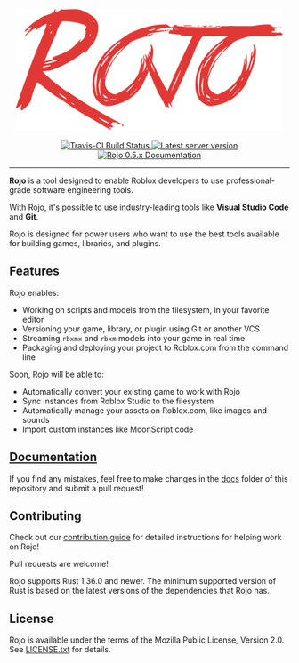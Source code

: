 <div align="center">
    <a href="https://rojo.space">
        <img src="assets/logo-512.png" alt="Rojo" height="217" />
    </a>
</div>

<div>&nbsp;</div>

<div align="center">
    <a href="https://travis-ci.org/rojo-rbx/rojo">
        <img src="https://api.travis-ci.org/rojo-rbx/rojo.svg?branch=master" alt="Travis-CI Build Status" />
    </a>
    <a href="https://crates.io/crates/rojo">
        <img src="https://img.shields.io/crates/v/rojo.svg?label=version" alt="Latest server version" />
    </a>
    <a href="https://rojo.space/docs/0.5.x">
        <img src="https://img.shields.io/badge/docs-0.5.x-brightgreen.svg" alt="Rojo 0.5.x Documentation" />
    </a>
</div>

<hr />

**Rojo** is a tool designed to enable Roblox developers to use professional-grade software engineering tools.

With Rojo, it's possible to use industry-leading tools like **Visual Studio Code** and **Git**.

Rojo is designed for power users who want to use the best tools available for building games, libraries, and plugins.

## Features
Rojo enables:

* Working on scripts and models from the filesystem, in your favorite editor
* Versioning your game, library, or plugin using Git or another VCS
* Streaming `rbxmx` and `rbxm` models into your game in real time
* Packaging and deploying your project to Roblox.com from the command line

Soon, Rojo will be able to:

* Automatically convert your existing game to work with Rojo
* Sync instances from Roblox Studio to the filesystem
* Automatically manage your assets on Roblox.com, like images and sounds
* Import custom instances like MoonScript code

## [Documentation](https://rojo.space/docs)
If you find any mistakes, feel free to make changes in the [docs](https://github.com/rojo-rbx/rojo/tree/master/docs) folder of this repository and submit a pull request!

## Contributing
Check out our [contribution guide](CONTRIBUTING.md) for detailed instructions for helping work on Rojo!

Pull requests are welcome!

Rojo supports Rust 1.36.0 and newer. The minimum supported version of Rust is based on the latest versions of the dependencies that Rojo has.

## License
Rojo is available under the terms of the Mozilla Public License, Version 2.0. See [LICENSE.txt](LICENSE.txt) for details.